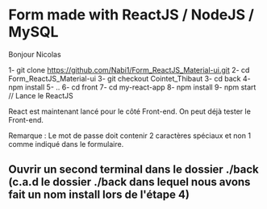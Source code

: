 # Form made with ReactJS / NodeJS / MySQL

Bonjour Nicolas

1- git clone https://github.com/Nabi1/Form_ReactJS_Material-ui.git
2- cd Form_ReactJS_Material-ui
3- git checkout Cointet_Thibaut
3- cd back
4- npm install
5- ..
6- cd front
7- cd my-react-app
8- npm install
9- npm start // Lance le ReactJS

React est maintenant lancé pour le côté Front-end.
On peut déjà tester le Front-end.

Remarque : Le mot de passe doit contenir 2 caractères spéciaux et non 1 comme indiqué dans le formulaire.


Ouvrir un second terminal dans le dossier ./back (c.a.d le dossier ./back dans lequel nous avons fait un nom install lors de l'étape 4)
- 

